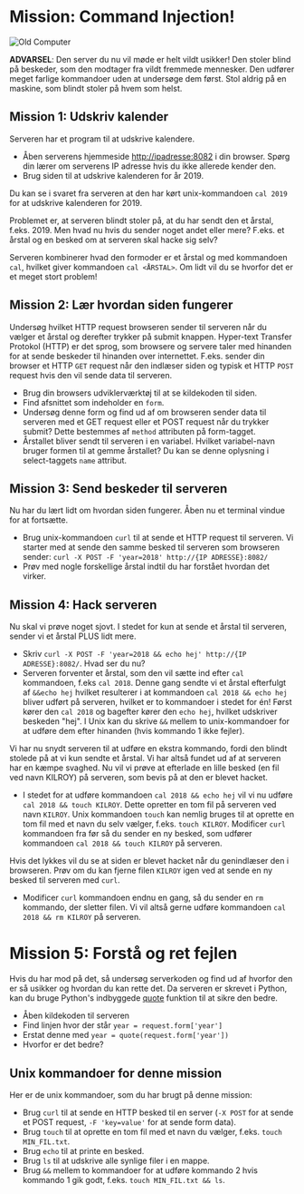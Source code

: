 # Mission: Command Injection!

![Old Computer](https://upload.wikimedia.org/wikipedia/commons/9/9e/CoCo3system.jpg)

**ADVARSEL**: Den server du nu vil møde er helt vildt usikker! Den stoler blind på beskeder, som den modtager fra vildt fremmede mennesker. Den udfører meget farlige kommandoer uden at undersøge dem først. Stol aldrig på en maskine, som blindt stoler på hvem som helst.

## Mission 1: Udskriv kalender

Serveren har et program til at udskrive kalendere.

- Åben serverens hjemmeside [http://ipadresse:8082](http://ipadresse:8082) i din browser. Spørg din lærer om serverens IP adresse hvis du ikke allerede kender den.
- Brug siden til at udskrive kalenderen for år 2019.

Du kan se i svaret fra serveren at den har kørt unix-kommandoen `cal 2019` for at udskrive kalenderen for 2019.

Problemet er, at serveren blindt stoler på, at du har sendt den et årstal, f.eks. 2019. Men hvad nu hvis du sender noget andet eller mere? F.eks. et årstal og en besked om at serveren skal hacke sig selv?

Serveren kombinerer hvad den formoder er et årstal og med kommandoen `cal`, hvilket giver kommandoen `cal <ÅRSTAL>`. Om lidt vil du se hvorfor det er et meget stort problem!

## Mission 2: Lær hvordan siden fungerer

Undersøg hvilket HTTP request browseren sender til serveren når du vælger et årstal og derefter trykker på submit knappen. Hyper-text Transfer Protokol (HTTP) er det sprog, som browsere og servere taler med hinanden for at sende beskeder til hinanden over internettet. F.eks. sender din browser et HTTP `GET` request når den indlæser siden og typisk et HTTP `POST` request hvis den vil sende data til serveren.

- Brug din browsers udviklerværktøj til at se kildekoden til siden.
- Find afsnittet som indeholder en `form`.
- Undersøg denne form og find ud af om browseren sender data til serveren med et GET request eller et POST request når du trykker submit? Dette bestemmes af `method` attributen på form-tagget.
- Årstallet bliver sendt til serveren i en variabel. Hvilket variabel-navn bruger formen til at gemme årstallet? Du kan se denne oplysning i select-taggets `name` attribut.

## Mission 3: Send beskeder til serveren

Nu har du lært lidt om hvordan siden fungerer. Åben nu et terminal vindue for at fortsætte.

- Brug unix-kommandoen `curl` til at sende et HTTP request til serveren. Vi starter med at sende den samme besked til serveren som browseren sender: `curl -X POST -F 'year=2018' http://{IP ADRESSE}:8082/`
- Prøv med nogle forskellige årstal indtil du har forstået hvordan det virker.

## Mission 4: Hack serveren

Nu skal vi prøve noget sjovt. I stedet for kun at sende et årstal til serveren, sender vi et årstal PLUS lidt mere.

- Skriv `curl -X POST -F 'year=2018 && echo hej' http://{IP ADRESSE}:8082/`. Hvad ser du nu?
- Serveren forventer et årstal, som den vil sætte ind efter `cal` kommandoen, f.eks `cal 2018`. Denne gang sendte vi et årstal efterfulgt af `&&echo hej` hvilket resulterer i at kommandoen `cal 2018 && echo hej` bliver udført på serveren, hvilket er to kommandoer i stedet for én! Først kører den `cal 2018` og bagefter kører den `echo hej`, hvilket udskriver beskeden "hej". I Unix kan du skrive `&&` mellem to unix-kommandoer for at udføre dem efter hinanden (hvis kommando 1 ikke fejler).

Vi har nu snydt serveren til at udføre en ekstra kommando, fordi den blindt stolede på at vi kun sendte et årstal. Vi har altså fundet ud af at serveren har en kæmpe svaghed. Nu vil vi prøve at efterlade en lille besked (en fil ved navn KILROY) på serveren, som bevis på at den er blevet hacket.

- I stedet for at udføre kommandoen `cal 2018 && echo hej` vil vi nu udføre `cal 2018 && touch KILROY`.  Dette opretter en tom fil på serveren ved navn `KILROY`. Unix kommandoen `touch` kan nemlig bruges til at oprette en tom fil med et navn du selv vælger, f.eks. `touch KILROY`. Modificer `curl` kommandoen fra før så du sender en ny besked, som udfører kommandoen `cal 2018 && touch KILROY` på serveren.

Hvis det lykkes vil du se at siden er blevet hacket når du genindlæser den i browseren. Prøv om du kan fjerne filen `KILROY` igen ved at sende en ny besked til serveren med `curl`.

- Modificer `curl` kommandoen endnu en gang, så du sender en `rm` kommando, der sletter filen. Vi vil altså gerne udføre kommandoen `cal 2018 && rm KILROY` på serveren.

# Mission 5: Forstå og ret fejlen

Hvis du har mod på det, så undersøg serverkoden og find ud af hvorfor den er så usikker og hvordan du kan rette det. Da serveren er skrevet i Python, kan du bruge Python's indbyggede [quote](https://docs.python.org/3/library/shlex.html#shlex.quote) funktion til at sikre den bedre.

- Åben kildekoden til serveren
- Find linjen hvor der står `year = request.form['year']`
- Erstat denne med `year = quote(request.form['year'])`
- Hvorfor er det bedre?

## Unix kommandoer for denne mission

Her er de unix kommandoer, som du har brugt på denne mission:

- Brug `curl` til at sende en HTTP besked til en server (`-X POST` for at sende et POST request, `-F 'key=value'` for at sende form data).
- Brug `touch` til at oprette en tom fil med et navn du vælger, f.eks. `touch MIN_FIL.txt`.
- Brug `echo` til at printe en besked.
- Brug `ls` til at udskrive alle synlige filer i en mappe.
- Brug `&&` mellem to kommandoer for at udføre kommando 2 hvis kommando 1 gik godt, f.eks. `touch MIN_FIL.txt && ls`.
